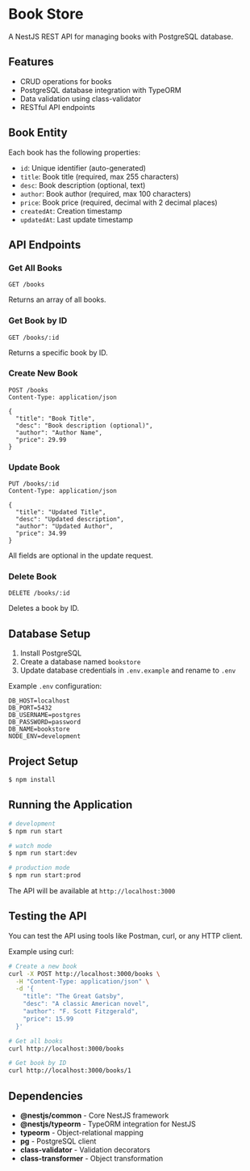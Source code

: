 # Book Store

A NestJS REST API for managing books with PostgreSQL database.

## Features

- CRUD operations for books
- PostgreSQL database integration with TypeORM
- Data validation using class-validator
- RESTful API endpoints

## Book Entity

Each book has the following properties:
- `id`: Unique identifier (auto-generated)
- `title`: Book title (required, max 255 characters)
- `desc`: Book description (optional, text)
- `author`: Book author (required, max 100 characters)
- `price`: Book price (required, decimal with 2 decimal places)
- `createdAt`: Creation timestamp
- `updatedAt`: Last update timestamp

## API Endpoints

### Get All Books
```
GET /books
```
Returns an array of all books.

### Get Book by ID
```
GET /books/:id
```
Returns a specific book by ID.

### Create New Book
```
POST /books
Content-Type: application/json

{
  "title": "Book Title",
  "desc": "Book description (optional)",
  "author": "Author Name",
  "price": 29.99
}
```

### Update Book
```
PUT /books/:id
Content-Type: application/json

{
  "title": "Updated Title",
  "desc": "Updated description",
  "author": "Updated Author",
  "price": 34.99
}
```
All fields are optional in the update request.

### Delete Book
```
DELETE /books/:id
```
Deletes a book by ID.

## Database Setup

1. Install PostgreSQL
2. Create a database named `bookstore`
3. Update database credentials in `.env.example` and rename to `.env`

Example `.env` configuration:
```
DB_HOST=localhost
DB_PORT=5432
DB_USERNAME=postgres
DB_PASSWORD=password
DB_NAME=bookstore
NODE_ENV=development
```

## Project Setup

```bash
$ npm install
```

## Running the Application

```bash
# development
$ npm run start

# watch mode
$ npm run start:dev

# production mode
$ npm run start:prod
```

The API will be available at `http://localhost:3000`

## Testing the API

You can test the API using tools like Postman, curl, or any HTTP client.

Example using curl:

```bash
# Create a new book
curl -X POST http://localhost:3000/books \
  -H "Content-Type: application/json" \
  -d '{
    "title": "The Great Gatsby",
    "desc": "A classic American novel",
    "author": "F. Scott Fitzgerald",
    "price": 15.99
  }'

# Get all books
curl http://localhost:3000/books

# Get book by ID
curl http://localhost:3000/books/1
```

## Dependencies

- **@nestjs/common** - Core NestJS framework
- **@nestjs/typeorm** - TypeORM integration for NestJS
- **typeorm** - Object-relational mapping
- **pg** - PostgreSQL client
- **class-validator** - Validation decorators
- **class-transformer** - Object transformation
